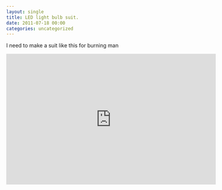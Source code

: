 ```yaml
---
layout: single
title: LED light bulb suit. 
date: 2011-07-18 00:00
categories: uncategorized
---
```

I need to make a suit like this for burning man 
<iframe width="560" height="349" src="http://www.youtube.com/embed/hRcihMO2h28" frameborder="0" allowfullscreen></iframe>
